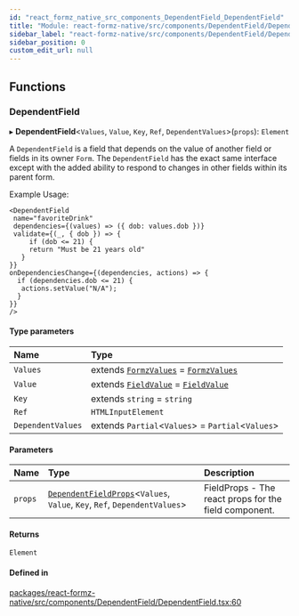 ```yaml
---
id: "react_formz_native_src_components_DependentField_DependentField"
title: "Module: react-formz-native/src/components/DependentField/DependentField"
sidebar_label: "react-formz-native/src/components/DependentField/DependentField"
sidebar_position: 0
custom_edit_url: null
---
```


## Functions

### DependentField

▸ **DependentField**<`Values`, `Value`, `Key`, `Ref`, `DependentValues`\>(`props`): `Element`

A `DependentField` is a field that depends on the value of another field or fields in
its owner `Form`. The `DependentField` has the exact same interface except with the added
ability to respond to changes in other fields within its parent form.

Example Usage:

```tsx
<DependentField
 name="favoriteDrink"
 dependencies={(values) => ({ dob: values.dob })}
 validate={(_, { dob }) => {
     if (dob <= 21) {
     return "Must be 21 years old"
   }
}}
onDependenciesChange={(dependencies, actions) => {
  if (dependencies.dob <= 21) {
   actions.setValue("N/A");
  }
}}
/>
```

#### Type parameters

| Name | Type |
| :------ | :------ |
| `Values` | extends [`FormzValues`](react_formz_src_types_form.md#formzvalues) = [`FormzValues`](react_formz_src_types_form.md#formzvalues) |
| `Value` | extends [`FieldValue`](react_formz_src_types_field.md#fieldvalue) = [`FieldValue`](react_formz_src_types_field.md#fieldvalue) |
| `Key` | extends `string` = `string` |
| `Ref` | `HTMLInputElement` |
| `DependentValues` | extends `Partial`<`Values`\> = `Partial`<`Values`\> |

#### Parameters

| Name | Type | Description |
| :------ | :------ | :------ |
| `props` | [`DependentFieldProps`](../interfaces/react_formz_native_src_components_DependentField_DependentField_types.DependentFieldProps.md)<`Values`, `Value`, `Key`, `Ref`, `DependentValues`\> | FieldProps - The react props for the field component. |

#### Returns

`Element`

#### Defined in

[packages/react-formz-native/src/components/DependentField/DependentField.tsx:60](https://github.com/ZerryStack/react-formz/blob/main/packages/react-formz-native/src/components/DependentField/DependentField.tsx#L60)

